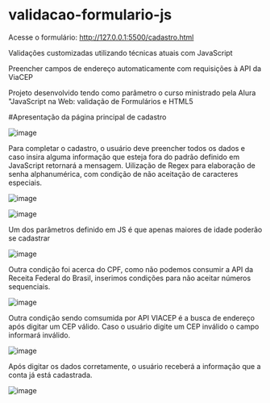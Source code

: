 # validacao-formulario-js

Acesse o formulário: http://127.0.0.1:5500/cadastro.html

Validações customizadas utilizando técnicas atuais com JavaScript

Preencher campos de endereço automaticamente com requisições à API da ViaCEP

Projeto desenvolvido tendo como parâmetro o curso ministrado pela Alura "JavaScript na Web: validação de Formulários e HTML5

#Apresentação da página principal de cadastro

![image](https://user-images.githubusercontent.com/101356855/200185963-60d135d9-9e7a-415e-821c-6377e11cdcf4.png)

Para completar o cadastro, o usuário deve preencher todos os dados e caso insira alguma informação que esteja fora do padrão definido em JavaScript retornará a mensagem.
Uilização de Regex para elaboração de senha alphanumérica, com condição de não aceitação de caracteres especiais.

![image](https://user-images.githubusercontent.com/101356855/200186155-a1260ae0-6524-4205-8343-b7fc01859309.png)

![image](https://user-images.githubusercontent.com/101356855/200186209-f0bfda8e-e493-4fad-bc6a-958f6371bbc4.png)

Um dos parâmetros definido em JS é que apenas maiores de idade poderão se cadastrar

![image](https://user-images.githubusercontent.com/101356855/200186236-0e6de195-5be6-45ad-b101-e5fd5e3b93e2.png)

Outra condição foi acerca do CPF, como não podemos consumir a API da Receita Federal do Brasil, inserimos condições para não aceitar números sequenciais.

![image](https://user-images.githubusercontent.com/101356855/200186351-017fe72a-d0a1-4299-be6d-cf80d5af9751.png)

Outra condição sendo comsumida por API VIACEP é a busca de endereço após digitar um CEP válido. Caso o usuário digite um CEP inválido o campo informará inválido.

![image](https://user-images.githubusercontent.com/101356855/200186466-cdea7699-3b4f-4d82-8498-659f9d3553c5.png)

Após digitar os dados corretamente, o usuário receberá a informação que a conta já está cadastrada.

![image](https://user-images.githubusercontent.com/101356855/200186528-56338512-51fa-4f0a-ba52-6bd3a1d7a565.png)


